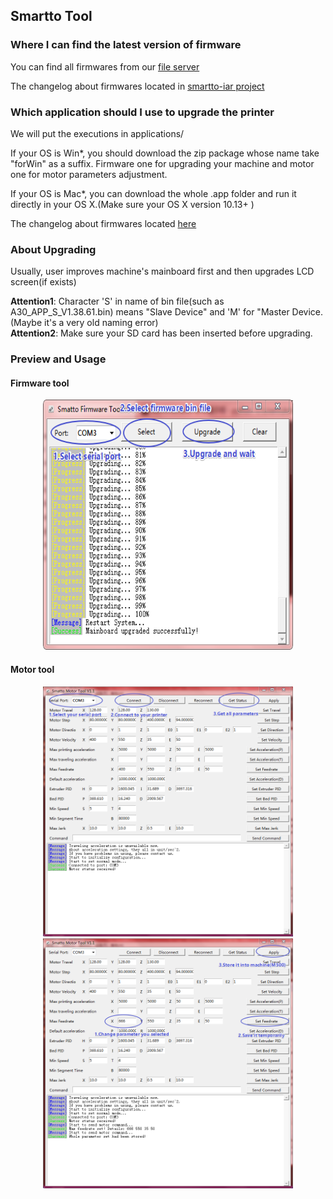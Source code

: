 ## Smartto Tool

### Where I can find the latest version of firmware
You can find all firmwares from our [file server](http://geeetech.com/firmware/)

The changelog about firmwares located in [smartto-iar project](https://github.com/Geeetech3D/Smartto-IAR/tree/master/log/firmware_changelog.md)

### Which application should I use to upgrade the printer

We will put the executions in applications/

If your OS is Win*, you should download the zip package whose name take "forWin" as a suffix. Firmware one for upgrading your machine and motor one for motor parameters adjustment.

If your OS is Mac*, you can download the whole .app folder and run it directly in your OS X.(Make sure your OS X version 10.13+ )

The changelog about firmwares located [here](https://github.com/Geeetech3D/Smartto-Tool/blob/master/CHANGELOG.md)

### About Upgrading

Usually, user improves machine's mainboard first and then upgrades LCD screen(if exists)

**Attention1**: Character 'S' in name of bin file(such as A30_APP_S_V1.38.61.bin) means "Slave Device" and 'M' for "Master Device.(Maybe it's a very old naming error) \
**Attention2**: Make sure your SD card has been inserted before upgrading.

### Preview and Usage

#### Firmware tool

<div align=center><img src="https://raw.githubusercontent.com/geeetech3d/smartto-tool/master/docs/assets/upgrade.png" width="400" height="400" alt="firmware-tool-usage" /></div>

#### Motor tool

<div align=center><img src="https://raw.githubusercontent.com/geeetech3d/smartto-tool/master/docs/assets/get_status.png" width="400" height="400" alt="firmware-tool-usage" /></div>
<div align=center><img src="https://raw.githubusercontent.com/geeetech3d/smartto-tool/master/docs/assets/set_status.png" width="400" height="400" alt="firmware-tool-usage" /></div>


